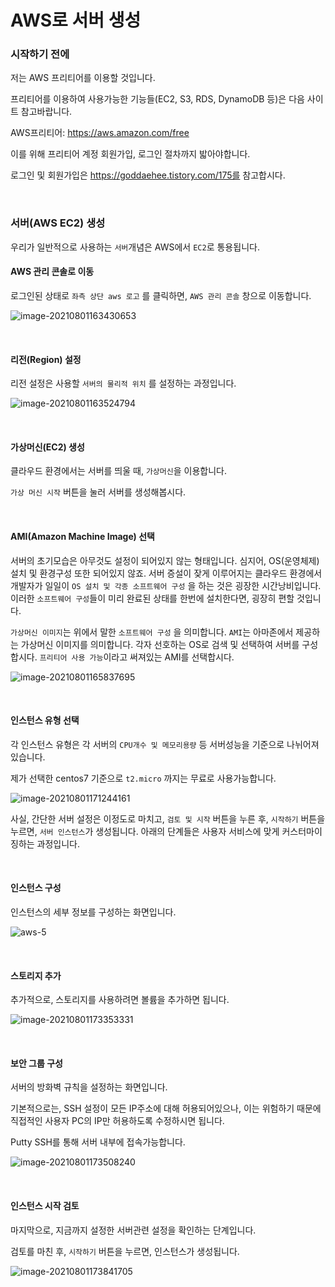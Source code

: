 # AWS로 서버 생성

### 시작하기 전에

저는 AWS 프리티어를 이용할 것입니다.

프리티어를 이용하여 사용가능한 기능들(EC2, S3, RDS, DynamoDB 등)은 다음 사이트 참고바랍니다.

AWS프리티어: https://aws.amazon.com/free

이를 위해 프리티어 계정 회원가입, 로그인 절차까지 밟아야합니다.

로그인 및 회원가입은 https://goddaehee.tistory.com/175를 참고합시다.

<br>

### 서버(AWS EC2) 생성

우리가 일반적으로 사용하는 `서버`개념은 AWS에서 `EC2`로 통용됩니다.

#### AWS 관리 콘솔로 이동

로그인된 상태로 `좌측 상단 aws 로고` 를 클릭하면, `AWS 관리 콘솔` 창으로 이동합니다.

![image-20210801163430653](./images/aws-1)

<br>

#### 리전(Region) 설정

리전 설정은 사용할 `서버의 물리적 위치` 를 설정하는 과정입니다.

![image-20210801163524794](./images/aws-2)

<br>

#### 가상머신(EC2) 생성

클라우드 환경에서는 서버를 띄울 때, `가상머신`을 이용합니다.

`가상 머신 시작` 버튼을 눌러 서버를 생성해봅시다.

<br>

#### AMI(Amazon Machine Image) 선택

 서버의 초기모습은 아무것도 설정이 되어있지 않는 형태입니다. 심지어, OS(운영체제) 설치 및 환경구성 또한 되어있지 않죠. 서버 증설이 잦게 이루어지는 클라우드 환경에서 개발자가 일일이 `OS 설치 및 각종 소프트웨어 구성` 을 하는 것은 굉장한 시간낭비입니다. 이러한 `소프트웨어 구성`들이 미리 완료된 상태를 한번에 설치한다면, 굉장히 편할 것입니다.

 `가상머신 이미지`는 위에서 말한 `소프트웨어 구성` 을 의미합니다. `AMI`는 아마존에서 제공하는 가상머신 이미지를 의미합니다. 각자 선호하는 OS로 검색 및 선택하여 서버를 구성합시다. `프리티어 사용 가능`이라고 써져있는 AMI를 선택합시다.

![image-20210801165837695](./images/aws-3)

<br>

#### 인스턴스 유형 선택

각 인스턴스 유형은 각 서버의 `CPU개수 및 메모리용량` 등 서버성능을 기준으로 나뉘어져있습니다.

제가 선택한 centos7 기준으로 `t2.micro` 까지는 무료로 사용가능합니다.

![image-20210801171244161](./images/aws-4)

사실, 간단한 서버 설정은 이정도로 마치고, `검토 및 시작` 버튼을 누른 후, `시작하기` 버튼을 누르면, `서버 인스턴스`가 생성됩니다. 아래의 단계들은 사용자 서비스에 맞게 커스터마이징하는 과정입니다.

<br>

#### 인스턴스 구성

인스턴스의 세부 정보를 구성하는 화면입니다.

![aws-5](./images/aws-5.png)

<br>

#### 스토리지 추가

추가적으로, 스토리지를 사용하려면 볼륨을 추가하면 됩니다.

![image-20210801173353331](./images/aws-6)

<br>

#### 보안 그룹 구성

서버의 방화벽 규칙을 설정하는 화면입니다.

기본적으로는, SSH 설정이 모든 IP주소에 대해 허용되어있으나, 이는 위험하기 때문에 직접적인 사용자 PC의 IP만 허용하도록 수정하시면 됩니다.

Putty SSH를 통해 서버 내부에 접속가능합니다.

![image-20210801173508240](./images/aws-7)

<br>

#### 인스턴스 시작 검토

마지막으로, 지금까지 설정한 서버관련 설정을 확인하는 단계입니다.

검토를 마친 후, `시작하기` 버튼을 누르면, 인스턴스가 생성됩니다.

![image-20210801173841705](./images/aws-8)

